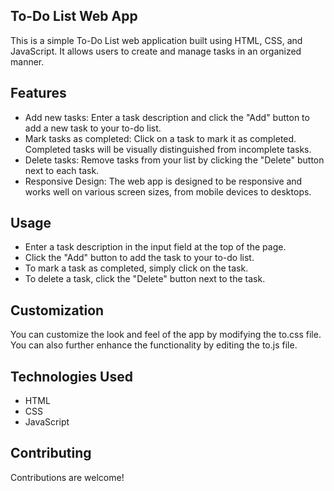 ## To-Do List Web App
This is a simple To-Do List web application built using HTML, CSS, and JavaScript. It allows users to create and manage tasks in an organized manner.

## Features
- Add new tasks: Enter a task description and click the "Add" button to add a new task to your to-do list.
- Mark tasks as completed: Click on a task to mark it as completed. Completed tasks will be visually distinguished from incomplete tasks.
- Delete tasks: Remove tasks from your list by clicking the "Delete" button next to each task.
- Responsive Design: The web app is designed to be responsive and works well on various screen sizes, from mobile devices to desktops.

## Usage
- Enter a task description in the input field at the top of the page.
- Click the "Add" button to add the task to your to-do list.
- To mark a task as completed, simply click on the task.
- To delete a task, click the "Delete" button next to the task.

## Customization
You can customize the look and feel of the app by modifying the to.css file. You can also further enhance the functionality by editing the to.js file.

## Technologies Used
- HTML
- CSS
- JavaScript

## Contributing
Contributions are welcome! 

